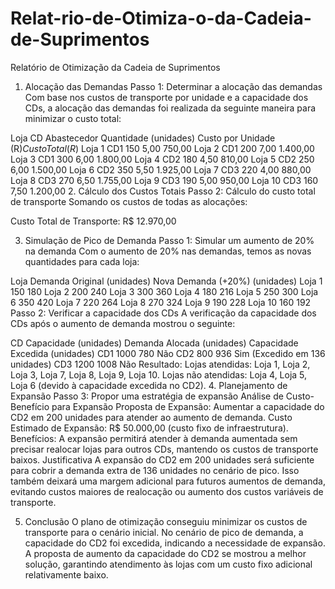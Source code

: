 # Relat-rio-de-Otimiza-o-da-Cadeia-de-Suprimentos
Relatório de Otimização da Cadeia de Suprimentos
1. Alocação das Demandas
Passo 1: Determinar a alocação das demandas
Com base nos custos de transporte por unidade e a capacidade dos CDs, a alocação das demandas foi realizada da seguinte maneira para minimizar o custo total:

Loja	CD Abastecedor	Quantidade (unidades)	Custo por Unidade (R$)	Custo Total (R$)
Loja 1	CD1	150	5,00	750,00
Loja 2	CD1	200	7,00	1.400,00
Loja 3	CD1	300	6,00	1.800,00
Loja 4	CD2	180	4,50	810,00
Loja 5	CD2	250	6,00	1.500,00
Loja 6	CD2	350	5,50	1.925,00
Loja 7	CD3	220	4,00	880,00
Loja 8	CD3	270	6,50	1.755,00
Loja 9	CD3	190	5,00	950,00
Loja 10	CD3	160	7,50	1.200,00
2. Cálculo dos Custos Totais
Passo 2: Cálculo do custo total de transporte
Somando os custos de todas as alocações:

Custo Total de Transporte: R$ 12.970,00

3. Simulação de Pico de Demanda
Passo 1: Simular um aumento de 20% na demanda
Com o aumento de 20% nas demandas, temos as novas quantidades para cada loja:

Loja	Demanda Original (unidades)	Nova Demanda (+20%) (unidades)
Loja 1	150	180
Loja 2	200	240
Loja 3	300	360
Loja 4	180	216
Loja 5	250	300
Loja 6	350	420
Loja 7	220	264
Loja 8	270	324
Loja 9	190	228
Loja 10	160	192
Passo 2: Verificar a capacidade dos CDs
A verificação da capacidade dos CDs após o aumento de demanda mostrou o seguinte:

CD	Capacidade (unidades)	Demanda Alocada (unidades)	Capacidade Excedida (unidades)
CD1	1000	780	Não
CD2	800	936	Sim (Excedido em 136 unidades)
CD3	1200	1008	Não
Resultado:
Lojas atendidas: Loja 1, Loja 2, Loja 3, Loja 7, Loja 8, Loja 9, Loja 10.
Lojas não atendidas: Loja 4, Loja 5, Loja 6 (devido à capacidade excedida no CD2).
4. Planejamento de Expansão
Passo 3: Propor uma estratégia de expansão
Análise de Custo-Benefício para Expansão
Proposta de Expansão: Aumentar a capacidade do CD2 em 200 unidades para atender ao aumento de demanda.
Custo Estimado de Expansão: R$ 50.000,00 (custo fixo de infraestrutura).
Benefícios: A expansão permitirá atender à demanda aumentada sem precisar realocar lojas para outros CDs, mantendo os custos de transporte baixos.
Justificativa
A expansão do CD2 em 200 unidades será suficiente para cobrir a demanda extra de 136 unidades no cenário de pico. Isso também deixará uma margem adicional para futuros aumentos de demanda, evitando custos maiores de realocação ou aumento dos custos variáveis de transporte.

5. Conclusão
O plano de otimização conseguiu minimizar os custos de transporte para o cenário inicial. No cenário de pico de demanda, a capacidade do CD2 foi excedida, indicando a necessidade de expansão. A proposta de aumento da capacidade do CD2 se mostrou a melhor solução, garantindo atendimento às lojas com um custo fixo adicional relativamente baixo.
